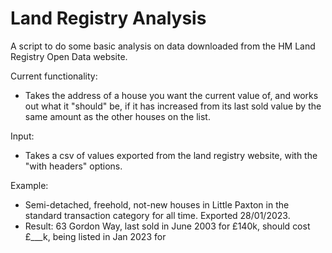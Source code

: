 # Land Registry Analysis
A script to do some basic analysis on data downloaded from the HM Land Registry Open Data website.

Current functionality:
- Takes the address of a house you want the current value of, and works out what it "should" be, if it has increased from its last sold value by the same amount as the other houses on the list.

Input:
- Takes a csv of values exported from the land registry website, with the "with headers" options.

Example:
- Semi-detached, freehold, not-new houses in Little Paxton in the standard transaction category for all time. Exported 28/01/2023.
- Result: 63 Gordon Way, last sold in June 2003 for £140k, should cost £___k, being listed in Jan 2023 for